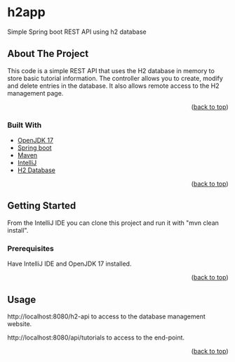 # h2app
Simple Spring boot REST API using h2 database




<!-- ABOUT THE PROJECT -->
## About The Project

This code is a simple REST API that uses the H2 database in memory to store basic tutorial information. The controller allows you to create, modify and delete entries in the database. It also allows remote access to the H2 management page.
<p align="right">(<a href="#top">back to top</a>)</p>



### Built With

* [OpenJDK 17](https://openjdk.java.net/projects/jdk/17/)
* [Spring boot](https://start.spring.io/)
* [Maven](https://mvnrepository.com/)
* [IntelliJ](https://www.jetbrains.com/)
* [H2 Database](https://www.h2database.com/)

<p align="right">(<a href="#top">back to top</a>)</p>



<!-- GETTING STARTED -->
## Getting Started

From the IntelliJ IDE you can clone this project and run it with "mvn clean install".

### Prerequisites

Have IntelliJ IDE and OpenJDK 17 installed.

<p align="right">(<a href="#top">back to top</a>)</p>



<!-- USAGE EXAMPLES -->
## Usage

http://localhost:8080/h2-api to access to the database management website.

http://localhost:8080/api/tutorials to access to the end-point.

<p align="right">(<a href="#top">back to top</a>)</p>
